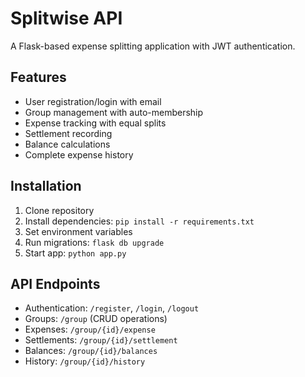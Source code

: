 # Splitwise API

A Flask-based expense splitting application with JWT authentication.

## Features
- User registration/login with email
- Group management with auto-membership
- Expense tracking with equal splits
- Settlement recording
- Balance calculations
- Complete expense history

## Installation
1. Clone repository
2. Install dependencies: `pip install -r requirements.txt`
3. Set environment variables
4. Run migrations: `flask db upgrade`
5. Start app: `python app.py`

## API Endpoints
- Authentication: `/register`, `/login`, `/logout`
- Groups: `/group` (CRUD operations)
- Expenses: `/group/{id}/expense`
- Settlements: `/group/{id}/settlement`
- Balances: `/group/{id}/balances`
- History: `/group/{id}/history`
